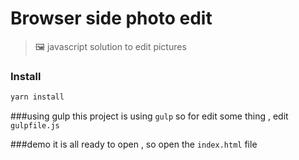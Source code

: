 # Browser side photo edit

> 🖼 javascript solution to edit pictures


### Install
```bash
yarn install
```

###using gulp
this project is using `gulp` so for edit some thing , edit `gulpfile.js`


###demo
it is all ready to open , so open the `index.html` file

